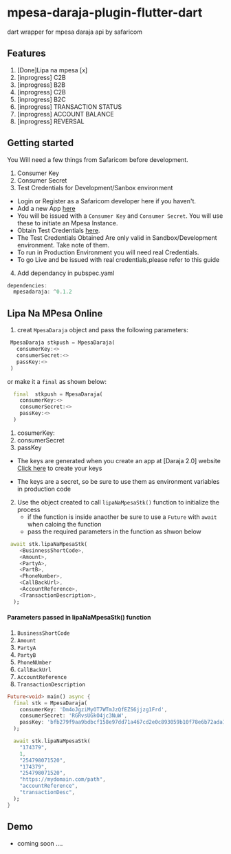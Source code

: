 <!-- 
This README describes the package. If you publish this package to pub.dev,
this README's contents appear on the landing page for your package.

For information about how to write a good package README, see the guide for
[writing package pages](https://dart.dev/guides/libraries/writing-package-pages). 

For general information about developing packages, see the Dart guide for
[creating packages](https://dart.dev/guides/libraries/create-library-packages)
and the Flutter guide for
[developing packages and plugins](https://flutter.dev/developing-packages). 
-->
# mpesa-daraja-plugin-flutter-dart

dart wrapper for mpesa daraja api by safaricom 


## Features

1. [Done]Lipa na mpesa [x]
2. [inprogress] C2B
3. [inprogress] B2B
4. [inprogress] C2B
5. [inprogress] B2C
6. [inprogress] TRANSACTION STATUS
7. [inprogress] ACCOUNT BALANCE
8. [inprogress] REVERSAL
## Getting started

You Will need a few things from Safaricom before development.

1. Consumer Key
2. Consumer Secret
3. Test Credentials for Development/Sanbox environment
  - Login or Register as a Safaricom developer here if you haven't.
  - Add a new App [here](https://developer.safaricom.co.ke/MyApps)
  - You will be issued with a ``Consumer Key`` and ``Consumer Secret``. You will use these to initiate an Mpesa Instance.
  - Obtain Test Credentials [here](https://developer.safaricom.co.ke/TestCredentials).
  - The Test Credentials Obtained Are only valid in Sandbox/Development environment. Take note of them.
  - To run in Production Environment you will need real Credentials.
  - To go Live and be issued with real credentials,please refer to this guide

4. Add dependancy in pubspec.yaml
```dart
dependencies:
  mpesadaraja: ^0.1.2
```  



## Lipa Na MPesa Online 
1. creat ``MpesaDaraja`` object and pass the following parameters:
 ```dart 
  MpesaDaraja stkpush = MpesaDaraja(
    consumerKey:<>
    consumerSecret:<>
    passKey:<>
  )
```
or make it a ``final`` as shown below:

```dart 
  final  stkpush = MpesaDaraja(
    consumerKey:<>
    consumerSecret:<>
    passKey:<>
  )

```  
  1. cosumerKey:
  2. consumerSecret
  3. passKey 
  - The keys are generated when you create an app at [Daraja 2.0] website 
    [Click here](https://developer.safaricom.co.ke/MyApps) to create your keys 

  - The keys are a secret, so be sure to use them as environment variables in production code 

2. Use the object created to call ``lipaNaMpesaStk()`` function to initialize the process
    -  if the function is inside anaother be sure to use a ``Future`` with ``await`` when caloing the function 
    - pass the required parameters in the function as shwon below 
```dart
 await stk.lipaNaMpesaStk(
    <BusinnessShortCode>,
    <Amount>,
    <PartyA>,
    <PartB>,
    <PhoneNumber>,
    <CallBackUrl>,
    <AccountReference>,
    <TransactionDescription>,
  );

```    
#### Parameters passed in lipaNaMpesaStk() function
1. ``BusinessShortCode``
2. ``Amount``
3. ``PartyA``
4. ``PartyB``
5. ``PhoneNUmber``
6. ``CallBackUrl``
7. ``AccountReference``
8. ``TransactionDescription``



```dart
Future<void> main() async {
  final stk = MpesaDaraja(
    consumerKey: 'Dm4oJgziMyOT7WTmJzQfEZS6jjzg1Frd',
    consumerSecret: 'RGRvsUGkO4jc3NuW',
    passKey: 'bfb279f9aa9bdbcf158e97dd71a467cd2e0c893059b10f78e6b72ada1ed2c919',
  );

  await stk.lipaNaMpesaStk(
    "174379",
    1,
    "254798071520",
    "174379",
    "254798071520",
    "https://mydomain.com/path",
    "accountReference",
    "transactionDesc",
  );
}

```



## Demo
-  coming soon ....


